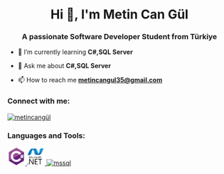 <h1 align="center">Hi 👋, I'm Metin Can Gül</h1>
<h3 align="center">A passionate Software Developer Student from Türkiye</h3>

- 🌱 I’m currently learning **C#,SQL Server**

- 💬 Ask me about **C#,SQL Server**

- 📫 How to reach me **metincangul35@gmail.com**

<h3 align="left">Connect with me:</h3>
<p align="left">
<a href="https://linkedin.com/in/metincangül" target="blank"><img align="center" src="https://raw.githubusercontent.com/rahuldkjain/github-profile-readme-generator/master/src/images/icons/Social/linked-in-alt.svg" alt="metincangül" height="30" width="40" /></a>
</p>

<h3 align="left">Languages and Tools:</h3>
<p align="left"> <a href="https://www.w3schools.com/cs/" target="_blank" rel="noreferrer"> <img src="https://raw.githubusercontent.com/devicons/devicon/master/icons/csharp/csharp-original.svg" alt="csharp" width="40" height="40"/> </a> <a href="https://dotnet.microsoft.com/" target="_blank" rel="noreferrer"> <img src="https://raw.githubusercontent.com/devicons/devicon/master/icons/dot-net/dot-net-original-wordmark.svg" alt="dotnet" width="40" height="40"/> </a> <a href="https://www.microsoft.com/en-us/sql-server" target="_blank" rel="noreferrer"> <img src="https://www.svgrepo.com/show/303229/microsoft-sql-server-logo.svg" alt="mssql" width="40" height="40"/> </a> </p>

